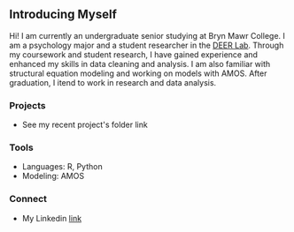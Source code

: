 ## Introducing Myself

Hi! I am currently an undergraduate senior studying at Bryn Mawr College. I am a psychology major and a student researcher in the [DEER Lab](https://www.brynmawrdeerlab.org/). Through my coursework and student research, I have gained experience and enhanced my skills in data cleaning and analysis. I am also familiar with structural equation modeling and working on models with AMOS. After graduation, I itend to work in research and data analysis. 

### Projects
- See my recent project's folder link

### Tools
- Languages: R, Python
- Modeling: AMOS

### Connect
- My Linkedin [link](https://www.linkedin.com/in/grace-foresman-34b36921a)

